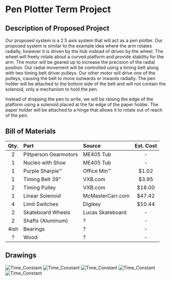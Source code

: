 # Pen Plotter Term Project
## **Description of Proposed Project**
Our proposed system is a 2.5 axis system that will act as a pen plotter. Our proposed system is similar to the example idea where the arm rotates radially, however it is driven by the hub instead of driven by the wheel. The wheel will freely rotate about a curved platform and provide stability for the arm. The motor will be geared up to increase the precision of the radial position. Our radial movement will be controlled using a timing belt along with two timing belt driver pulleys. Our other motor will drive one of the pulleys, causing the belt to move outwards or inwards radially. The pen holder will be attached to the bottom side of the belt and will not contain the solenoid, only a mechanism to hold the pen. 

Instead of dropping the pen to write, we will be raising the edge of the platform using a solenoid placed at the far edge of the paper holder. The paper holder will be attached to a hinge that allows it to rotate out of reach of the pen. 
## **Bill of Materials**
| Qty. | Part                  | Source                | Est. Cost |
|:----:|:----------------------|:----------------------|:---------:|
|  2   | Pittperson Gearmotors | ME405 Tub             |     -     |
|  1   | Nucleo with Shoe      | ME405 Tub             |     -     |
|  1   | Purple Sharpie&trade; | Office Min&trade;     |   $1.02   |
|  1   | Timing Belt 39"       | VXB.com               |   $3.95   |
|  2   | Timing Pulley         | VXB.com               |   $18.00  |
|  1   | Linear Solenoid       | McMasterCarr.com      |   $47.42  |
|  4   | Limit Switches        | Digikey               |   $10.44  |
|  2   | Skateboard Wheels     | Lucas Skateboard      |     -     |
|  2   | Shafts (Aluminum)     |     ?                 |     -     |
| 4ish | Bearings              |     ?                 |     -     |
|  ?   | Wood                  |     ?                 |     -     |

## **Drawings**
![Time_Constant](top_down.jpg)
![Time_Constant](pen_holder.jpg)
![Time_Constant](Sled.jpg)
![Time_Constant](base.jpg)
![Time_Constant](wheel_track.jpg)
